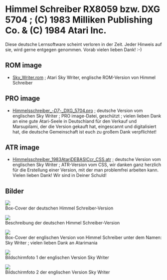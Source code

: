 # Himmel Schreiber RX8059 bzw. DXG 5704 ; (C) 1983 Milliken Publishing Co. & (C) 1984 Atari Inc.  
Diese deutsche Lernsoftware scheint verloren in der Zeit. Jeder Hinweis auf sie, wird gerne entgegen genommen. Vorab vielen lieben Dank! :-)  
  
## ROM image  
- [Sky_Writer.rom](attachments/Sky_Writer.rom) ; Atari Sky Writer, englische ROM-Version von Himmel Schreiber  
  
## PRO image  
- [Himmelsschreiber_-_D7_-_DXG_5704.pro](attachments/Himmelsschreiber_-_D7_-_DXG_5704.pro) ; deutsche Version vom englischen Sky Writer ; PRO image-Datei, geschützt ; vielen lieben Dank an eine gute Atari-Seele in Deutschland für den Verkauf und Marsupilami, der die Version gekauft hat, eingescannt und digitalisiert hat, die deutsche Gemeinschaft ist euch zu großem Dank verpflichtet!  
  
## ATR image  
- [Himmelsschreiber_1983AtariDEBASICcr_CSS.atr](attachments/Himmelsschreiber_1983AtariDEBASICcr_CSS.atr) ; deutsche Version vom englischen Sky Writer ; ATR-Version vom CSS, wir danken ganz herzlich für die Erstellung einer Version, mit der man problemfrei arbeiten kann. Vielen lieben Dank! Wir sind in Deiner Schuld!  
  
## Bilder  
![](attachments/Himmel_Schreiber_Cover.jpg)  
Box-Cover der deutschen Himmel Schreiber-Version  
  
![](attachments/Himmel_Schreiber_Beschreibung.jpg)  
Beschreibung der deutschen Himmel Schreiber-Version  
  
![](attachments/sky_writer_cart.jpg)  
Box-Cover der englischen Version von Himmel Schreiber unter dem Namen: Sky Writer ; vielen lieben Dank an Atarimania  
  
![](attachments/sky_writer.gif)  
Bildschirmfoto 1 der englischen Version Sky Writer  
  
![](attachments/sky_writer_2.gif)  
Bildschirmfoto 2 der englischen Version Sky Writer  
